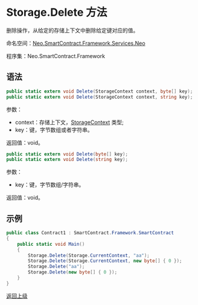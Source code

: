 # Storage.Delete 方法 

删除操作，从给定的存储上下文中删除给定键对应的值。

命名空间：[Neo.SmartContract.Framework.Services.Neo](../../neo.md)

程序集：Neo.SmartContract.Framework

## 语法

```c#
public static extern void Delete(StorageContext context, byte[] key);
public static extern void Delete(StorageContext context, string key);
```
参数：

- context：存储上下文，[StorageContext](../StorageContext.md) 类型;
- key：键，字节数组或者字符串。

返回值：void。

```c#
public static extern void Delete(byte[] key);
public static extern void Delete(string key);
```
参数：

- key：键，字节数组/字符串。

返回值：void。

## 示例

```c#
public class Contract1 : SmartContract.Framework.SmartContract
{
    public static void Main()
    {
        Storage.Delete(Storage.CurrentContext, "aa");
        Storage.Delete(Storage.CurrentContext, new byte[] { 0 });
        Storage.Delete("aa");
        Storage.Delete(new byte[] { 0 });
    }
}
```



[返回上级](../Storage.md)
